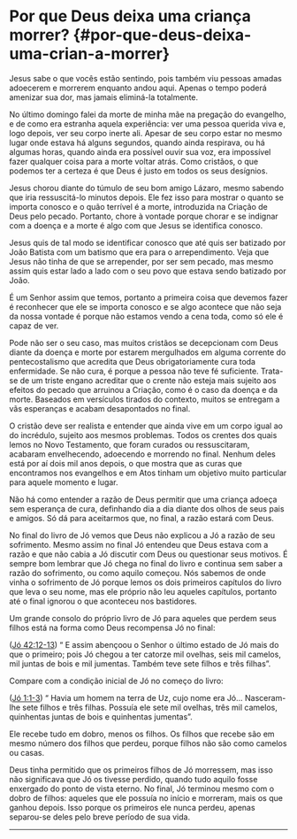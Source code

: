 # Por que Deus deixa uma criança morrer? {#por-que-deus-deixa-uma-crian-a-morrer}

Jesus sabe o que vocês estão sentindo, pois também viu pessoas amadas adoecerem e morrerem enquanto andou aqui. Apenas o tempo poderá amenizar sua dor, mas jamais eliminá-la totalmente.

No último domingo falei da morte de minha mãe na pregação do evangelho, e de como era estranha aquela experiência: ver uma pessoa querida viva e, logo depois, ver seu corpo inerte ali. Apesar de seu corpo estar no mesmo lugar onde estava há alguns segundos, quando ainda respirava, ou há algumas horas, quando ainda era possível ouvir sua voz, era impossível fazer qualquer coisa para a morte voltar atrás. Como cristãos, o que podemos ter a certeza é que Deus é justo em todos os seus desígnios.

Jesus chorou diante do túmulo de seu bom amigo Lázaro, mesmo sabendo que iria ressuscitá-lo minutos depois. Ele fez isso para mostrar o quanto se importa conosco e o quão terrível é a morte, introduzida na Criação de Deus pelo pecado. Portanto, chore à vontade porque chorar e se indignar com a doença e a morte é algo com que Jesus se identifica conosco.

Jesus quis de tal modo se identificar conosco que até quis ser batizado por João Batista com um batismo que era para o arrependimento. Veja que Jesus não tinha de que se arrepender, por ser sem pecado, mas mesmo assim quis estar lado a lado com o seu povo que estava sendo batizado por João.

É um Senhor assim que temos, portanto a primeira coisa que devemos fazer é reconhecer que ele se importa conosco e se algo acontece que não seja da nossa vontade é porque não estamos vendo a cena toda, como só ele é capaz de ver.

Pode não ser o seu caso, mas muitos cristãos se decepcionam com Deus diante da doença e morte por estarem mergulhados em alguma corrente do pentecostalismo que acredita que Deus obrigatoriamente cura toda enfermidade. Se não cura, é porque a pessoa não teve fé suficiente. Trata-se de um triste engano acreditar que o crente não esteja mais sujeito aos efeitos do pecado que arruinou a Criação, como é o caso da doença e da morte. Baseados em versículos tirados do contexto, muitos se entregam a vãs esperanças e acabam desapontados no final.

O cristão deve ser realista e entender que ainda vive em um corpo igual ao do incrédulo, sujeito aos mesmos problemas. Todos os crentes dos quais lemos no Novo Testamento, que foram curados ou ressuscitaram, acabaram envelhecendo, adoecendo e morrendo no final. Nenhum deles está por aí dois mil anos depois, o que mostra que as curas que encontramos nos evangelhos e em Atos tinham um objetivo muito particular para aquele momento e lugar.

Não há como entender a razão de Deus permitir que uma criança adoeça sem esperança de cura, definhando dia a dia diante dos olhos de seus pais e amigos. Só dá para aceitarmos que, no final, a razão estará com Deus.

No final do livro de Jó vemos que Deus não explicou a Jó a razão de seu sofrimento. Mesmo assim no final Jó entendeu que Deus estava com a razão e que não cabia a Jó discutir com Deus ou questionar seus motivos. É sempre bom lembrar que Jó chega no final do livro e continua sem saber a razão do sofrimento, ou como aquilo começou. Nós sabemos de onde vinha o sofrimento de Jó porque lemos os dois primeiros capítulos do livro que leva o seu nome, mas ele próprio não leu aqueles capítulos, portanto até o final ignorou o que aconteceu nos bastidores.

Um grande consolo do próprio livro de Jó para aqueles que perdem seus filhos está na forma como Deus recompensa Jó no final:

([Jó 42:12-13](http://bibliaonline.com.br/acf/jó/42/12-13)) “ E assim abençoou o Senhor o último estado de Jó mais do que o primeiro; pois Jó chegou a ter catorze mil ovelhas, seis mil camelos, mil juntas de bois e mil jumentas. Também teve sete filhos e três filhas”.

Compare com a condição inicial de Jó no começo do livro:

([Jó 1:1-3](http://bibliaonline.com.br/acf/jó/1/1-3)) “ Havia um homem na terra de Uz, cujo nome era Jó... Nasceram-lhe sete filhos e três filhas. Possuía ele sete mil ovelhas, três mil camelos, quinhentas juntas de bois e quinhentas jumentas”.

Ele recebe tudo em dobro, menos os filhos. Os filhos que recebe são em mesmo número dos filhos que perdeu, porque filhos não são como camelos ou casas.

Deus tinha permitido que os primeiros filhos de Jó morressem, mas isso não significava que Jó os tivesse perdido, quando tudo aquilo fosse enxergado do ponto de vista eterno. No final, Jó terminou mesmo com o dobro de filhos: aqueles que ele possuía no início e morreram, mais os que ganhou depois. Isso porque os primeiros ele nunca perdeu, apenas separou-se deles pelo breve período de sua vida.

*****